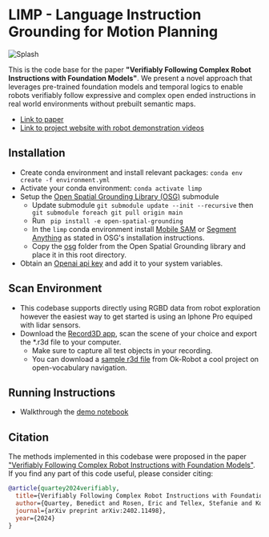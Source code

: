 # LIMP - Language Instruction Grounding for Motion Planning
![Splash](assets/images/splash.gif?raw=true)

This is the code base for the paper **"Verifiably Following Complex Robot Instructions with Foundation Models"**. We present a novel approach that leverages pre-trained foundation models and temporal logics to enable robots verifiably follow expressive and complex open ended instructions in real world environments without prebuilt semantic maps.

* [Link to paper](https://arxiv.org/abs/2402.11498)
* [Link to project website with robot demonstration videos](https://benedictquartey.github.io/robotlimp/index.html) 

## Installation
* Create conda environment and install relevant packages: ```conda env create -f environment.yml```
* Activate your conda environment: ```conda activate limp```
* Setup the [Open Spatial Grounding Library (OSG)](https://github.com/benedictquartey/open-spatial-grounding) submodule
  * Update submodule ``` git submodule update --init --recursive ``` then ``` git submodule foreach git pull origin main```
  * Run ``` pip install -e open-spatial-grounding```
  * In the ```limp``` conda environment install [Mobile SAM](https://github.com/ChaoningZhang/MobileSAM) or [Segment Anything](https://github.com/facebookresearch/segment-anything) as stated in OSG's installation instructions.
  * Copy the [osg](https://github.com/benedictquartey/open-spatial-grounding/tree/main/osg) folder from the Open Spatial Grounding library and place it in this root directory.
* Obtain an [Openai api key](https://platform.openai.com/api-keys) and add it to your system variables.

## Scan Environment
* This codebase supports directly using RGBD data from robot exploration however the easiest way to get started is using an Iphone Pro equiped with lidar sensors.
* Download the [Record3D app](https://record3d.app), scan the scene of your choice and export the *.r3d file to your computer.
  - Make sure to capture all test objects in your recording.
  - You can download a [sample r3d file](https://github.com/ok-robot/ok-robot/blob/main/ok-robot-navigation/r3d/sample.r3d) from Ok-Robot a cool project on open-vocabulary navigation.


## Running Instructions
* Walkthrough the [demo notebook](demo_notebook.ipynb)

## Citation

The methods implemented in this codebase were proposed in the paper ["Verifiably Following Complex Robot Instructions with Foundation Models"](https://arxiv.org/pdf/2402.11498). If you find any part of this code useful, please consider citing:

```bibtex
@article{quartey2024verifiably,
  title={Verifiably Following Complex Robot Instructions with Foundation Models},
  author={Quartey, Benedict and Rosen, Eric and Tellex, Stefanie and Konidaris, George},
  journal={arXiv preprint arXiv:2402.11498},
  year={2024}
}
```
